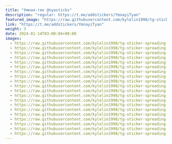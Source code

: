 ```yaml
---
title: "Умная-тян @nyasticks"
description: "regular: https://t.me/addstickers/YmnayiTyan"
featured_image: "https://raw.githubusercontent.com/kylelin1998/tg-sticker-spreading-worldwide-images/main/img/03c33795-eae8-4c09-99d8-858e6876b8aa.jpg"
link: "https://t.me/addstickers/YmnayiTyan"
weight: 3
date: 2024-01-14T03:00:04+08:00
images:
  - https://raw.githubusercontent.com/kylelin1998/tg-sticker-spreading-worldwide-images/main/img/03c33795-eae8-4c09-99d8-858e6876b8aa.jpg
  - https://raw.githubusercontent.com/kylelin1998/tg-sticker-spreading-worldwide-images/main/img/a1df5033-bad9-4297-8240-612b5c4d0ee5.jpg
  - https://raw.githubusercontent.com/kylelin1998/tg-sticker-spreading-worldwide-images/main/img/0768252b-c415-4f6c-94dd-456d9a3c2669.jpg
  - https://raw.githubusercontent.com/kylelin1998/tg-sticker-spreading-worldwide-images/main/img/c81060d2-ad76-4379-ad40-70a05b7a4a60.jpg
  - https://raw.githubusercontent.com/kylelin1998/tg-sticker-spreading-worldwide-images/main/img/2feaf181-b9c0-4f89-be7f-682355ec29f0.jpg
  - https://raw.githubusercontent.com/kylelin1998/tg-sticker-spreading-worldwide-images/main/img/13dc68ae-c1a1-4d3c-b821-2be0c27b0c77.jpg
  - https://raw.githubusercontent.com/kylelin1998/tg-sticker-spreading-worldwide-images/main/img/a56b87b8-9ecd-4150-858e-418cbf92e077.jpg
  - https://raw.githubusercontent.com/kylelin1998/tg-sticker-spreading-worldwide-images/main/img/8f1305f4-4926-4ccf-a17c-02203d598e5f.jpg
  - https://raw.githubusercontent.com/kylelin1998/tg-sticker-spreading-worldwide-images/main/img/0547f71e-8cda-4a97-839c-69c83406fdc7.jpg
  - https://raw.githubusercontent.com/kylelin1998/tg-sticker-spreading-worldwide-images/main/img/addec8e1-c985-497e-a039-dd087d463c1a.jpg
  - https://raw.githubusercontent.com/kylelin1998/tg-sticker-spreading-worldwide-images/main/img/8d709fdb-e4b8-48a1-bdb8-99577d441f23.jpg
  - https://raw.githubusercontent.com/kylelin1998/tg-sticker-spreading-worldwide-images/main/img/af2d0363-4301-4ad2-bcff-af4f1aaff993.jpg
  - https://raw.githubusercontent.com/kylelin1998/tg-sticker-spreading-worldwide-images/main/img/f1148484-ff0b-4c0b-a5f0-e865218f4234.jpg
  - https://raw.githubusercontent.com/kylelin1998/tg-sticker-spreading-worldwide-images/main/img/0d6c4c5f-c12e-4580-9137-b54d2392c04b.jpg
  - https://raw.githubusercontent.com/kylelin1998/tg-sticker-spreading-worldwide-images/main/img/8fe609e6-bc0d-41db-9ace-cd51730c4a40.jpg
  - https://raw.githubusercontent.com/kylelin1998/tg-sticker-spreading-worldwide-images/main/img/93eb099e-9be3-4347-a815-dca8f0ec73e8.jpg
  - https://raw.githubusercontent.com/kylelin1998/tg-sticker-spreading-worldwide-images/main/img/989ee713-bef7-40ca-8849-7e1ad4729d9b.jpg
  - https://raw.githubusercontent.com/kylelin1998/tg-sticker-spreading-worldwide-images/main/img/43f3dee3-39bd-459d-971f-fb5ffd39493c.jpg
  - https://raw.githubusercontent.com/kylelin1998/tg-sticker-spreading-worldwide-images/main/img/d2fcfcde-7d70-4b2d-974d-49e192d2f4ab.jpg
  - https://raw.githubusercontent.com/kylelin1998/tg-sticker-spreading-worldwide-images/main/img/498b181f-d290-47da-b651-0aea06a9fc01.jpg
---
```

